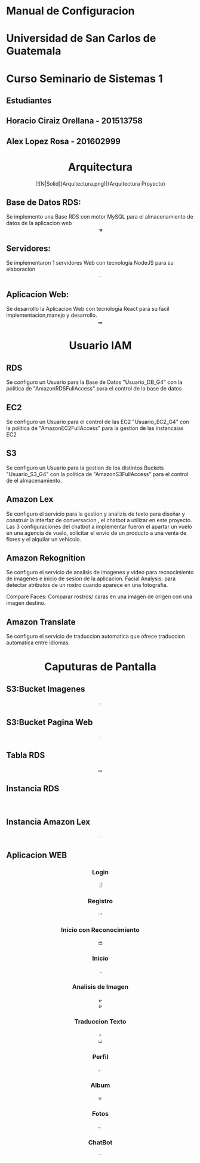 # Manual de Configuracion
# Universidad de San Carlos de Guatemala
# Curso Seminario de Sistemas 1
## Estudiantes
## Horacio Ciraiz Orellana - 201513758
## Alex Lopez Rosa - 201602999

<center><h1>  Arquitectura </h1></center>
<center>
[![N|Solid](Arquitectura.png)](Arquitectura Proyecto)
</center>

<h2>Base de Datos RDS:</h2>
Se implemento una Base RDS con motor MySQL para el almacenamiento de datos de la aplicacion web

<center>
<img src="rds.png" alt="drawing" style="width:10px;"/>
</center>

<h2>Servidores:</h2>
Se implementaron 1 servidores Web con tecnologia NodeJS para su elaboracion 
<center>
<img src="balanceador.png" alt="drawing" style="width:10px;"/>
</center>

<h2>Aplicacion Web:</h2>
Se desarrollo la Aplicacion Web con tecnologia React para su facil implementacion,manejo y desarrollo.

<center>
<img src="react.png" alt="drawing" style="width:10px;"/>
</center>

<center><h1>  Usuario IAM </h1></center>
<h2>RDS </h2>
Se configuro un Usuario para la Base de Datos "Usuario_DB_G4" con la politica de "AmazonRDSFullAccess" para el control de la base de datos

<h2>EC2</h2>
Se configuro un Usuario para el control de las EC2 "Usuario_EC2_G4" con la politica de "AmazonEC2FullAccess" para la gestion de las instancaias EC2

<h2>S3 </h2>
Se configuro un Usuario para la gestion de los distintos Buckets "Usuario_S3_G4" con la politica de "AmazonS3FullAccess" para el control de el almacenamiento.

<h2>Amazon Lex </h2>
Se configuro el servicio para la gestion y analizis de texto para diseñar y construir la interfaz de conversacion ,  el chatbot a utilizar en este proyecto.
Las 3 configuraciones del chatbot a implementar fueron el apartar un vuelo en una agencia de vuelo, solicitar el envio de un producto a una venta de flores y el alquilar un vehiculo.

<h2>Amazon Rekognition </h2>
Se configuro el servicio de analisis de imagenes y video para recnocimiento de imagenes e inicio de sesion de la aplicacion.
Facial Analysis: para detectar atributos de un rostro cuando aparece en una fotografia.

Compare Faces: Comparar rostros/ caras en una imagen de origen con una imagen destino.


<h2>Amazon Translate </h2>
Se configuro el servicio de traduccion automatica que ofrece traduccion automatica entre idiomas.


<center><h1>  Caputuras de Pantalla </h1></center>

<h2>S3:Bucket Imagenes </h2>

<center>
<img src="img1.png" alt="drawing" style="width:10px;"/>
</center>
 
<h2>S3:Bucket Pagina Web </h2>

<center>
<img src="img2.png" alt="drawing" style="width:10px;"/>
</center>


 
<h2>Tabla RDS </h2>

<center>
<img src="img6.png" alt="drawing" style="width:10px;"/>
</center>

<h2>Instancia RDS </h2>

<center>
<img src="img7.png" alt="drawing" style="width:10px;"/>
</center>

<h2>Instancia Amazon Lex </h2>

<center>
<img src="img8.png" alt="drawing" style="width:10px;"/>
</center>


<h2>Aplicacion WEB </h2>

<center><h3> Login </h3></center>
<center>
<img src="login.png" alt="drawing" style="width:10px;"/>
</center>

<center><h3> Registro </h3></center>
<center>
<img src="registro.png" alt="drawing" style="width:10px;"/>
</center>

<center><h3> Inicio con Reconocimiento </h3></center>
<center>
<img src="reconocimiento.png" alt="drawing" style="width:10px;"/>
</center>

<center><h3>Inicio </h3></center>
<center>
<img src="inicio.png" alt="drawing" style="width:10px;"/>
</center>

<center><h3>Analisis de Imagen </h3></center>
<center>
<img src="analisis2.jpeg" alt="drawing" style="width:10px;"/>
</center>

<center>
<img src="imagenanalisis.png" alt="drawing" style="width:10px;"/>
</center>

<center><h3>Traduccion Texto </h3></center>
<center>
<img src="traductor1.png" alt="drawing" style="width:10px;"/>
</center>
<center>
<img src="traductor2.png" alt="drawing" style="width:10px;"/>
</center>

<center><h3> Perfil </h3></center>
<center>
<img src="perfil.png" alt="drawing" style="width:10px;"/>
</center>
<center><h3>Album</h3></center>
<center>
<img src="album.png" alt="drawing" style="width:10px;"/>
</center>

<center><h3>Fotos</h3></center>
<center>
<img src="fotos.png" alt="drawing" style="width:10px;"/>
</center>

<center><h3>ChatBot</h3></center>
<center>
<img src="chatbot.png" alt="drawing" style="width:10px;"/>
</center>


